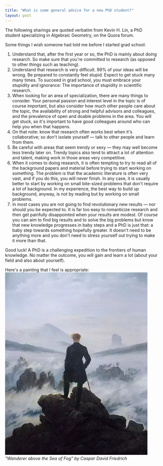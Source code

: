 ```yaml
---
title: "What is some general advice for a new PhD student?"
layout: post
---
```


The following sharings are quoted verbatim from Kevin H. Lin, a PhD student specializing in Algebraic Geometry, on the Quora forum.

Some things I wish someone had told me before I started grad school:

1. Understand that, after the first year or so, the PhD is mainly about doing research. So make sure that you're committed to research (as opposed to other things such as teaching).
2. Understand that research is very difficult. 99% of your ideas will be wrong. Be prepared to constantly feel stupid. Expect to get stuck many many times. To succeed in grad school, you must embrace your stupidity and ignorance: The importance of stupidity in scientific research.
3. When looking for an area of specialization, there are many things to consider. Your personal passion and interest level in the topic is of course important, but also consider how much other people care about the topic, the availability of strong and helpful advisors and colleagues, and the prevalence of open and doable problems in the area. You will get stuck, so it's important to have good colleagues around who can help you when that happens.
4. On that note: know that research often works best when it's collaborative; so don't isolate yourself — talk to other people and learn from them.
5. Be careful with areas that seem trendy or sexy — they may well become less trendy later on. Trendy topics also tend to attract a lot of attention and talent, making work in those areas very competitive.
6. When it comes to doing research, it is often tempting to try to read all of the background papers and material before trying to start working on something. The problem is that the academic literature is often very vast, and if you do this, you will never finish. In any case, it is usually better to start by working on small bite-sized problems that don't require a lot of background. In my experience, the best way to build up background, anyway, is not by reading but by working on small problems.
7. In most cases you are not going to find revolutionary new results — nor should you be expected to. It is far too easy to romanticize research and then get painfully disappointed when your results are modest. Of course you can aim to find big results and to solve the big problems but know that new knowledge progresses in baby steps and a PhD is just that: a baby step towards something hopefully greater. It doesn't need to be anything more and you don't need to stress yourself out trying to make it more than that.

Good luck! A PhD is a challenging expedition to the frontiers of human knowledge. No matter the outcome, you will gain and learn a lot (about your field and also about yourself).

Here's a painting that I feel is appropriate:
![image alt](https://github.com/tiendoanmath/tiendoanmath.github.io/blob/master/Wanderer%20above%20the%20Sea%20of%20Fog.jpg?raw=true)
*"Wanderer above the Sea of Fog" by Caspar David Friedrich*
